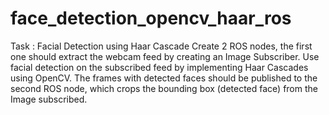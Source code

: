 # face_detection_opencv_haar_ros


Task​ : Facial Detection using Haar Cascade
Create 2 ROS nodes, the first one should extract the webcam feed by creating an
Image Subscriber. Use facial detection on the subscribed feed by implementing Haar
Cascades using OpenCV. The frames with detected faces should be published to the
second ROS node, which crops the bounding box (detected face) from the Image
subscribed.

